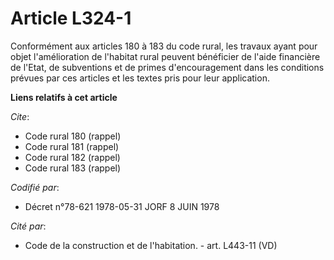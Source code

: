 # Article L324-1

Conformément aux articles 180 à 183 du code rural, les travaux ayant pour objet l'amélioration de l'habitat rural peuvent
bénéficier de l'aide financière de l'Etat, de subventions et de primes d'encouragement dans les conditions prévues par ces
articles et les textes pris pour leur application.

**Liens relatifs à cet article**

_Cite_:

  - Code rural 180 (rappel)
  - Code rural 181 (rappel)
  - Code rural 182 (rappel)
  - Code rural 183 (rappel)

_Codifié par_:

  - Décret n°78-621 1978-05-31 JORF 8 JUIN 1978

_Cité par_:

  - Code de la construction et de l'habitation. - art. L443-11 (VD)
